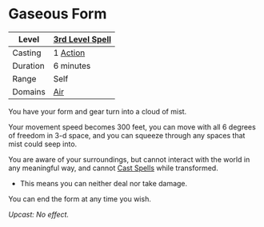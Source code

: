 # Gaseous Form

|Level|[3rd Level Spell](../../../Spell%20Level.md)|
|-----|---------------|
|Casting|1 [Action](../../../../Game%20Procedures/Action.md)|
|Duration|6 minutes|
|Range|Self|
|Domains|[Air](../../../Spell%20Domains/Air.md)|

You have your form and gear turn into a cloud of mist.

Your movement speed becomes 300 feet, you can move with all 6 degrees of freedom in 3-d space, and you can squeeze through any spaces that mist could seep into.

You are aware of your surroundings, but cannot interact with the world in any meaningful way, and cannot [Cast Spells](../../../Spellcasting.md) while transformed.

* This means you can neither deal nor take damage.

You can end the form at any time you wish.

*Upcast: No effect.*
